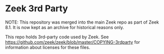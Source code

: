 # Zeek 3rd Party

NOTE: This repository was merged into the main Zeek repo as part of Zeek
8.1. It is now kept as an archive for historical reasons only.

This repo holds 3rd-party code used by Zeek. See
https://github.com/zeek/zeek/blob/master/COPYING-3rdparty for information about licenses
for these files.
